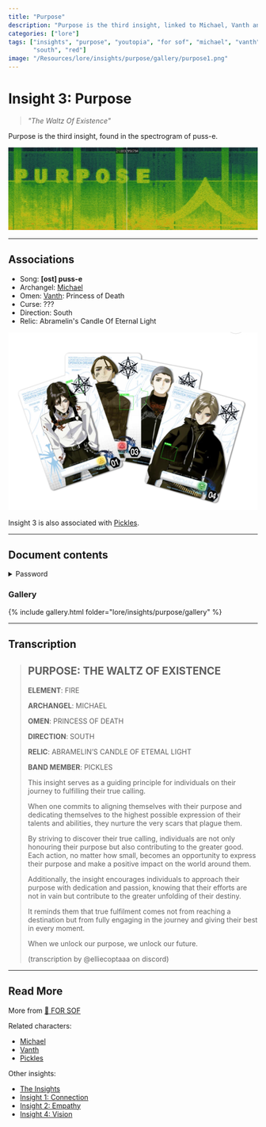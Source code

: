 ```yaml
---
title: "Purpose"
description: "Purpose is the third insight, linked to Michael, Vanth and Pickles."
categories: ["lore"]
tags: ["insights", "purpose", "youtopia", "for sof", "michael", "vanth", "pickles", 
       "south", "red"]
image: "/Resources/lore/insights/purpose/gallery/purpose1.png"
---
```

# Insight 3: Purpose

> *"The Waltz Of Existence"*

Purpose is the third insight, found in the spectrogram of puss-e.

![Spectrogram of purpose](https://raw.githubusercontent.com/bmth-arg-wiki/wiki-assets/main/lore/insights/purpose/purpose_spectogram.png)

***

## Associations

- Song: **[ost] puss-e**
- Archangel: [Michael](../characters/michael)
- Omen: [Vanth](../characters/vanth): Princess of Death
- Curse: ???
- Direction: South
- Relic: Abramelin's Candle Of Eternal Light

![Band card with Pickles and purpose logo](https://raw.githubusercontent.com/bmth-arg-wiki/wiki-assets/main/characters/band-cards.png)

Insight 3 is also associated with [Pickles](../characters/pickles).

***

## Document contents

<details class="password">
  <summary>Password</summary>

`purpose`
</details>

### Gallery

{% include gallery.html folder="lore/insights/purpose/gallery" %}

***

## Transcription

>## PURPOSE: THE WALTZ OF EXISTENCE 
>
> **ELEMENT**: FIRE
>
> **ARCHANGEL**: MICHAEL
>
> **OMEN**: PRINCESS OF DEATH
>
> **DIRECTION**: SOUTH
>
> **RELIC**: ABRAMELIN’S CANDLE OF ETEMAL LIGHT
>
> **BAND MEMBER**: PICKLES
>
> This insight serves as a guiding principle for individuals on their journey to fulfilling their true calling. 
>
> When one commits to aligning themselves with their purpose and dedicating themselves to the highest possible expression of their talents and abilities, they nurture the very scars that plague them.
>
> By striving to discover their true calling, individuals are not only honouring their purpose but also contributing to the greater good. Each action, no matter how small, becomes an opportunity to express their purpose and make a positive impact on the world around them. 
>
> Additionally, the insight encourages individuals to approach their purpose with dedication and passion, knowing that their efforts are not in vain but contribute to the greater unfolding of their destiny.
>
> It reminds them that true fulfilment comes not from reaching a destination but from fully engaging in the journey and giving their best in every moment.
>
> When we unlock our purpose, we unlock our future.
>
> (transcription by @elliecoptaaa on discord)

***

## Read More

More from [📁 FOR SOF](../for-sof)

Related characters:

- [Michael](../characters/michael)
- [Vanth](../characters/vanth)
- [Pickles](../characters/pickles)

Other insights:

- [The Insights](insights)
- [Insight 1: Connection](insight1-connection)
- [Insight 2: Empathy](insight2-empathy)
- [Insight 4: Vision](insight4-vision)
